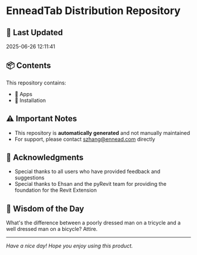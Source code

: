 # EnneadTab Distribution Repository

## 📅 Last Updated
2025-06-26 12:11:41



## 📦 Contents
This repository contains:
- 📂 Apps
- 📂 Installation

## ⚠️ Important Notes
- This repository is **automatically generated** and not manually maintained
- For support, please contact szhang@ennead.com directly

## 🙏 Acknowledgments
- Special thanks to all users who have provided feedback and suggestions
- Special thanks to Ehsan and the pyRevit team for providing the foundation for the Revit Extension

## 💭 Wisdom of the Day
What's the difference between a poorly dressed man on a tricycle and a well dressed man on a bicycle? Attire.

---
*Have a nice day! Hope you enjoy using this product.*

